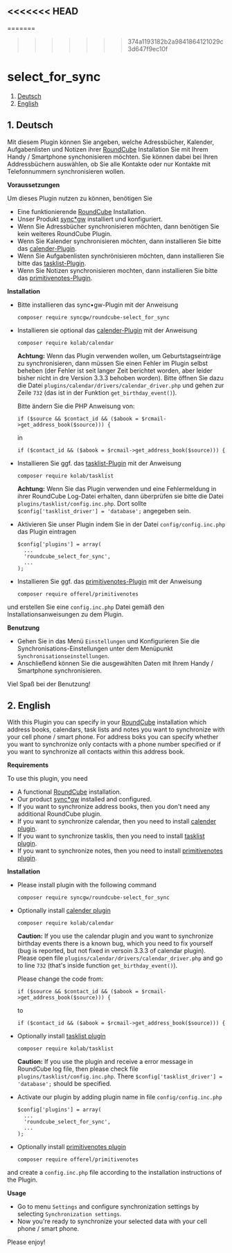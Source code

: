 <<<<<<< HEAD
---
=======
>>>>>>> 374a1193182b2a9841864121029c3d647f9ec10f
# select_for_sync

1. [Deutsch](#1)
2. [English](#2)

## <a name="1"></a>1. Deutsch

Mit diesem Plugin können Sie angeben, welche Adressbücher, Kalender, Aufgabenlisten und Notizen ihrer [RoundCube](https://roundcube.net) Installation Sie mit Ihrem Handy / Smartphone synchonisieren möchten. Sie können dabei bei Ihren Addressbüchern auswählen, ob Sie alle Kontakte oder nur Kontakte mit Telefonnummern synchronisieren wollen.

**Voraussetzungen**

Um dieses Plugin nutzen zu können, benötigen Sie

* Eine funktionierende [RoundCube](https://roundcube.net) Installation.
* Unser Produkt [sync*gw](https://www.syncgw.com) installiert und konfiguriert.
* Wenn Sie Adressbücher synchronisieren möchten, dann benötigen Sie kein weiteres RoundCube Plugin.
* Wenn Sie Kalender synchronisieren möchten, dann installieren Sie bitte das [calender-Plugin](https://plugins.roundcube.net/packages/kolab/calendar).
* Wenn Sie Aufgabenlisten synchrönisieren möchten, dann installieren Sie bitte das [tasklist-Plugin](https://plugins.roundcube.net/packages/kolab/tasklist).
* Wenn Sie Notizen synchronisieren mochten, dann installieren Sie bitte das [primitivenotes-Plugin](https://plugins.roundcube.net/packages/offerel/primitivenotes).

**Installation**

* Bitte installieren das sync•gw-Plugin mit der Anweisung

  ```
  composer require syncgw/roundcube-select_for_sync
  ```

* Installieren sie optional das [calender-Plugin](https://plugins.roundcube.net/packages/kolab/calendar) mit der Anweisung

  ```
  composer require kolab/calendar
  ```
  
  **Achtung:** Wenn das Plugin verwenden wollen, um Geburtstagseinträge zu synchronisieren, dann müssen Sie einen Fehler im Plugin selbst beheben (der Fehler ist seit langer Zeit berichtet worden, aber leider bisher nicht in dre Version 3.3.3 behoben worden). Bitte öffnen Sie dazu die Datei `plugins/calendar/drivers/calendar_driver.php` und gehen zur Zeile `732` (das ist in der Funktion `get_birthday_event()`). 
  
  Bitte ändern Sie die PHP Anweisung von:
  
  ```
  if ($source && $contact_id && ($abook = $rcmail->get_address_book($source))) {
  ```

  in
  
   ```
  if ($contact_id && ($abook = $rcmail->get_address_book($source))) {
  ```


* Installieren Sie ggf. das [tasklist-Plugin](https://plugins.roundcube.net/packages/kolab/tasklist) mit der Anweisung

  ```
  composer require kolab/tasklist
  ```
  
  **Achtung:** Wenn Sie das Plugin verwenden und eine Fehlermeldung in ihrer RoundCube Log-Datei erhalten, dann überprüfen sie bitte die Datei `plugins/tasklist/config.inc.php`. Dort sollte `$config['tasklist_driver'] = 'database';` angegeben sein.

* Aktivieren Sie unser Plugin indem Sie in der Datei `config/config.inc.php` das Plugin eintragen

  ```
  $config['plugins'] = array(
	...
	'roundcube_select_for_sync',
	...
  );
  ```

* Installieren Sie ggf. das [primitivenotes-Plugin](https://plugins.roundcube.net/packages/offerel/primitivenotes) mit der Anweisung

  ```
  composer require offerel/primitivenotes 
  ```

und erstellen Sie eine `config.inc.php` Datei gemäß den Installationsanweisungen zu dem Plugin.
  
**Benutzung**

* Gehen Sie in das Menü `Einstellungen` und Konfigurieren Sie die Synchronisations-Einstellungen unter dem Menüpunkt `Synchronisationseinstellungen`.
* Anschließend können Sie die ausgewählten Daten mit Ihrem Handy / Smartphone synchronisieren.

Viel Spaß bei der Benutzung!

## <a name="2"></a>2. English

With this Plugin you can specify in your [RoundCube](https://roundcube.net) installation which address books, calendars, task lists and notes you want to synchronize with your cell phone / smart phone. For address boks you can specify whether you want to synchronize only contacts with a phone number specified or if you want to synchronize all contacts within this address book.

**Requirements**

To use this plugin, you need

* A functional [RoundCube](https://roundcube.net) installation.
* Our product [sync*gw](https://www.syncgw.com) installed and configured.
* If you want to synchronize address books, then you don't need any additional RoundCube plugin.
* If you want to synchronize calendar, then you need to install [calender plugin](https://plugins.roundcube.net/packages/kolab/calendar).
* If you want to synchronize tasklis, then you need to install [tasklist plugin](https://plugins.roundcube.net/packages/kolab/tasklist).
* If you want to synchronize notes, then you need to install [primitivenotes plugin](https://plugins.roundcube.net/packages/offerel/primitivenotes).

**Installation**

* Please install plugin with the following command 

  ```
  composer require syncgw/roundcube-select_for_sync
  ```

* Optionally install [calender plugin](https://plugins.roundcube.net/packages/kolab/calendar) 

  ```
  composer require kolab/calendar
  ```

  **Caution:** If you use the calendar plugin and you want to synchronize birthday events there is a known bug, which you need to fix yourself (bug is reported, but not fixed in versoin 3.3.3 of calendar plugin). Please open file `plugins/calendar/drivers/calendar_driver.php` and go to line `732` (that's inside function `get_birthday_event()`). 
  
  Please change the code from:
  
  ```
  if ($source && $contact_id && ($abook = $rcmail->get_address_book($source))) {
  ```

  to
  
   ```
  if ($contact_id && ($abook = $rcmail->get_address_book($source))) {
  ```

* Optionally install [tasklist plugin](https://plugins.roundcube.net/packages/kolab/tasklist)

  ```
  composer require kolab/tasklist
  ```
  
  **Caution:** If you use the plugin and receive a error message in RoundCube log file, then please check file `plugins/tasklist/config.inc.php`. There `$config['tasklist_driver'] = 'database';` should be specified.
  
* Activate our plugin by adding plugin name in file `config/config.inc.php`

  ```
  $config['plugins'] = array(
	...
	'roundcube_select_for_sync',
	...
  );
  ```
	
* Optionally install [primitivenotes plugin](https://plugins.roundcube.net/packages/offerel/primitivenotes) 

  ```
  composer require offerel/primitivenotes 
  ```

and create a `config.inc.php` file according to the installation instructions of the Plugin.
  

**Usage**

* Go to menu `Settings` and configure synchronization settings by selecting `Synchronization settings`.
* Now you're ready to synchronize your selected data with your cell phone / smart phone.

Please enjoy!

